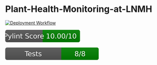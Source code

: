 # Plant-Health-Monitoring-at-LNMH

[![Deployment Workflow](https://github.com/GabrielNsiah/Plant-Health-Monitoring-at-LNMH/actions/workflows/deployment.yml/badge.svg)](https://github.com/GabrielNsiah/Plant-Health-Monitoring-at-LNMH/actions/workflows/deployment.yml)

![Pylint Score](.github/badges/pylint.svg)

![Passing Tests](.github/badges/test.svg)

